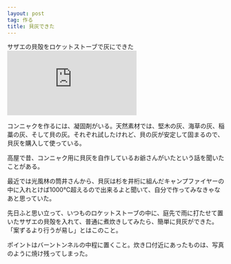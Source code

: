 ```yaml
---
layout: post
tag: 作る
title: 貝灰できた
---
```

サザエの貝殻をロケットストーブで灰にできた
![](https://kobapan.com/p/i.php?/galleries/make/kaibai2-me.JPG)

コンニャクを作るには、凝固剤がいる。天然素材では、堅木の灰、海草の灰、稲藁の灰、そして貝の灰。それぞれ試したけれど、貝の灰が安定して固まるので、貝灰を購入して使っている。

高屋で昔、コンニャク用に貝灰を自作しているお爺さんがいたという話を聞いたことがある。

最近では光風林の筒井さんから、貝灰は杉を井桁に組んだキャンプファイヤーの中に入れとけば1000℃超えるので出来るよと聞いて、自分で作ってみなきゃなあと思っていた。

先日ふと思い立って、いつものロケットストーブの中に、庭先で雨に打たせて置いたサザエの貝殻を入れて、普通に煮炊きしてみたら、簡単に貝灰ができた。「案ずるより行うが易し」とはこのこと。

ポイントはバーントンネルの中程に置くこと。炊き口付近にあったものは、写真のように焼け残ってしまった。
